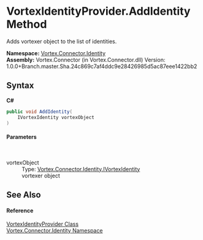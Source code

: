 # VortexIdentityProvider.AddIdentity Method 
 

Adds vortexer object to the list of identities.

**Namespace:**&nbsp;<a href="N_Vortex_Connector_Identity.md">Vortex.Connector.Identity</a><br />**Assembly:**&nbsp;Vortex.Connector (in Vortex.Connector.dll) Version: 1.0.0+Branch.master.Sha.24c869c7af4ddc9e28426985d5ac87eee1422bb2

## Syntax

**C#**<br />
``` C#
public void AddIdentity(
	IVortexIdentity vortexObject
)
```


#### Parameters
&nbsp;<dl><dt>vortexObject</dt><dd>Type: <a href="T_Vortex_Connector_Identity_IVortexIdentity.md">Vortex.Connector.Identity.IVortexIdentity</a><br />vortexer object</dd></dl>

## See Also


#### Reference
<a href="T_Vortex_Connector_Identity_VortexIdentityProvider.md">VortexIdentityProvider Class</a><br /><a href="N_Vortex_Connector_Identity.md">Vortex.Connector.Identity Namespace</a><br />